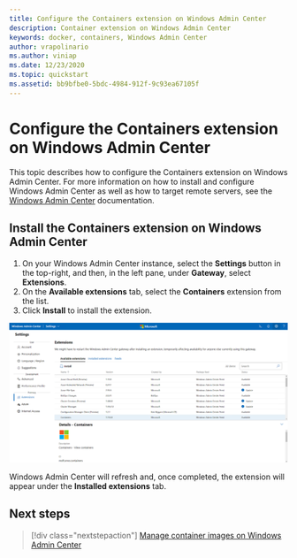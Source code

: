 ```yaml
---
title: Configure the Containers extension on Windows Admin Center
description: Container extension on Windows Admin Center
keywords: docker, containers, Windows Admin Center
author: vrapolinario
ms.author: viniap
ms.date: 12/23/2020
ms.topic: quickstart
ms.assetid: bb9bfbe0-5bdc-4984-912f-9c93ea67105f
---
```

# Configure the Containers extension on Windows Admin Center

This topic describes how to configure the Containers extension on Windows Admin Center. For more information on how to install and configure Windows Admin Center as well as how to target remote servers, see the [Windows Admin Center](https://aka.ms/wacdocs) documentation.

## Install the Containers extension on Windows Admin Center

1. On your Windows Admin Center instance, select the **Settings** button in the top-right, and then, in the left pane, under **Gateway**, select **Extensions**.
2. On the **Available extensions** tab, select the **Containers** extension from the list.
3. Click **Install** to install the extension.

![Containers extension](./media/WAC-Extension.png) 

Windows Admin Center will refresh and, once completed, the extension will appear under the **Installed extensions** tab.

## Next steps

> [!div class="nextstepaction"]
> [Manage container images on Windows Admin Center](./wac-manage.md)